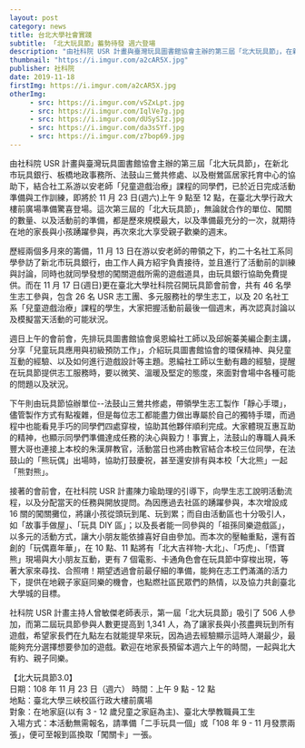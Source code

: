 ```yaml
---
layout: post
category: news
title: 台北大學社會實踐
subtitle: 「北大玩具節」蓄勢待發 週六登場
description: "由社科院 USR 計畫與臺灣玩具圖書館協會主辦的第三屆「北大玩具節」，在新北市玩具銀行、板橋地政事務所、法鼓山三鶯共修處、以及樹鶯區居家托育中心的協助下，結合社工系游以安老師「兒童遊戲治療」課程的同學們，已於近日完成活動準備與工作訓練，即將於 11 月 23 日(週六)上午 9 點至 12 點，在臺北大學行政大樓前廣場準備驚喜登場。這次第三屆的「北大玩具節」，無論就合作的單位、闖關的數量、以及活動前的準備，都是歷來規模最大，以及準備最充分的一次，就期待在地的家長與小孩踴躍參與，再次來北大享受親子歡樂的週末。"
thumbnail: "https://i.imgur.com/a2cAR5X.jpg"
publisher: 社科院
date: 2019-11-18
firstImg: https://i.imgur.com/a2cAR5X.jpg
otherImg:
     - src: https://i.imgur.com/vSZxLpt.jpg
     - src: https://i.imgur.com/IqlVe7g.jpg
     - src: https://i.imgur.com/dUSySIz.jpg
     - src: https://i.imgur.com/da3sSYf.jpg
     - src: https://i.imgur.com/z7bop69.jpg
---
```

由社科院 USR 計畫與臺灣玩具圖書館協會主辦的第三屆「北大玩具節」，在新北市玩具銀行、板橋地政事務所、法鼓山三鶯共修處、以及樹鶯區居家托育中心的協助下，結合社工系游以安老師「兒童遊戲治療」課程的同學們，已於近日完成活動準備與工作訓練，即將於 11 月 23 日(週六)上午 9 點至 12 點，在臺北大學行政大樓前廣場準備驚喜登場。這次第三屆的「北大玩具節」，無論就合作的單位、闖關的數量、以及活動前的準備，都是歷來規模最大，以及準備最充分的一次，就期待在地的家長與小孩踴躍參與，再次來北大享受親子歡樂的週末。

歷經兩個多月來的籌備，11 月 13 日在游以安老師的帶領之下，約二十名社工系同學參訪了新北市玩具銀行，由工作人員方紹宇負責接待，並且進行了活動前的訓練與討論，同時也就同學發想的闖關遊戲所需的遊戲道具，由玩具銀行協助免費提供。而在 11 月 17 日(週日)更在臺北大學社科院召開玩具節會前會，共有 46 名學生志工參與，包含 26 名 USR 志工團、多元服務社的學生志工，以及 20 名社工系「兒童遊戲治療」課程的學生，大家把握活動前最後一個週末，再次認真討論以及模擬當天活動的可能狀況。

週日上午的會前會，先排玩具圖書館協會吳恩綸社工師以及邱婉蓁美編企劃主講，分享「兒童玩具應用與初級預防工作」，介紹玩具圖書館協會的環保精神、與兒童互動的經驗、以及如何進行遊戲設計等主題。恩綸社工師以生動有趣的經驗，提醒在玩具節提供志工服務時，要以微笑、溫暖及堅定的態度，來面對會場中各種可能的問題以及狀況。

下午則由玩具節協辦單位--法鼓山三鶯共修處，帶領學生志工製作「靜心手環」，儘管製作方式有點複雜，但是每位志工都能盡力做出專屬於自己的獨特手環，而過程中也能看見手巧的同學們四處穿梭，協助其他夥伴順利完成。大家體現互惠互助的精神，也顯示同學們準備達成任務的決心與毅力！事實上，法鼓山的專職人員禾豐大哥也連接上本校的朱漢屏教官，活動當日也將由教官結合本校三位同學，在法鼓山的「熊玩偶」出場時，協助打鼓慶祝，甚至還安排有與本校「大北熊」一起「熊對熊」。

接著的會前會，在社科院 USR 計畫陳力瑜助理的引導下，向學生志工說明活動流程，以及分配當天的任務與開放提問。為因應過去社區的踴躍參與，本次增設成 16 關的闖關攤位，將讓小孩從頭玩到尾、玩到累；而自由活動區也十分吸引人，如「故事手做屋」、「玩具 DIY 區」；以及長者能一同參與的「祖孫同樂遊戲區」，以多元的活動方式，讓大小朋友能依據喜好自由參加。而本次的壓軸重點，還有首創的「玩偶嘉年華」，在 10 點、11 點將有「北大吉祥物-大北」、「巧虎」、「悟寶熊」現場與大小朋友互動，更有 7 個電影、卡通角色會在玩具節中穿梭出現，等著大家來尋找、合照唷！期望透過會前最仔細的準備，能夠在志工們滿滿的活力下，提供在地親子家庭同樂的機會，也點燃社區民眾們的熱情，以及協力共創臺北大學城的目標。

社科院 USR 計畫主持人曾敏傑老師表示，第一屆「北大玩具節」吸引了 506 人參加，而第二屆玩具節參與人數更提高到 1,341 人，為了讓家長與小孩盡興玩到所有遊戲，希望家長們在九點左右就能提早來玩，因為過去經驗顯示這時人潮最少，最能夠充分選擇想要參加的遊戲。歡迎在地家長預留本週六上午的時間，一起與北大有約、親子同樂。


【北大玩具節3.0】<br/>
日期：108 年 11 月 23 日（週六）
時間：上午 9 點 - 12 點<br/>
地點：臺北大學三峽校區行政大樓前廣場<br/>
對象：在地家庭(以有 3 - 12 歲兒童之家庭為主)、臺北大學教職員工生<br/>
入場方式：本活動無需報名，請準備「二手玩具一個」或「108 年 9 - 11 月發票兩張」，便可至報到區換取「闖關卡」一張。
